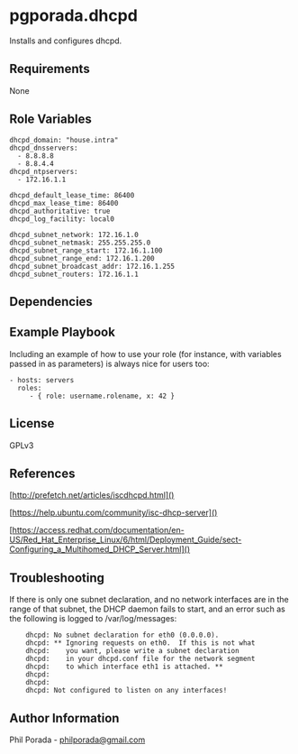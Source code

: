 pgporada.dhcpd
=========

Installs and configures dhcpd.


Requirements
------------

None


Role Variables
--------------

    dhcpd_domain: "house.intra"
    dhcpd_dnsservers:
      - 8.8.8.8
      - 8.8.4.4
    dhcpd_ntpservers:
      - 172.16.1.1

    dhcpd_default_lease_time: 86400
    dhcpd_max_lease_time: 86400
    dhcpd_authoritative: true
    dhcpd_log_facility: local0

    dhcpd_subnet_network: 172.16.1.0
    dhcpd_subnet_netmask: 255.255.255.0
    dhcpd_subnet_range_start: 172.16.1.100
    dhcpd_subnet_range_end: 172.16.1.200
    dhcpd_subnet_broadcast_addr: 172.16.1.255
    dhcpd_subnet_routers: 172.16.1.1


Dependencies
------------


Example Playbook
----------------

Including an example of how to use your role (for instance, with variables passed in as parameters) is always nice for users too:

    - hosts: servers
      roles:
         - { role: username.rolename, x: 42 }

License
-------

GPLv3

References
----------
[http://prefetch.net/articles/iscdhcpd.html]()

[https://help.ubuntu.com/community/isc-dhcp-server]()

[https://access.redhat.com/documentation/en-US/Red_Hat_Enterprise_Linux/6/html/Deployment_Guide/sect-Configuring_a_Multihomed_DHCP_Server.html]()

Troubleshooting
---------------

If there is only one subnet declaration, and no network interfaces are in the range of that subnet, the DHCP daemon fails to start, and an error such as the following is logged to /var/log/messages:

        dhcpd: No subnet declaration for eth0 (0.0.0.0).
        dhcpd: ** Ignoring requests on eth0.  If this is not what
        dhcpd:    you want, please write a subnet declaration
        dhcpd:    in your dhcpd.conf file for the network segment
        dhcpd:    to which interface eth1 is attached. **
        dhcpd:
        dhcpd:
        dhcpd: Not configured to listen on any interfaces!

Author Information
------------------
Phil Porada - philporada@gmail.com
